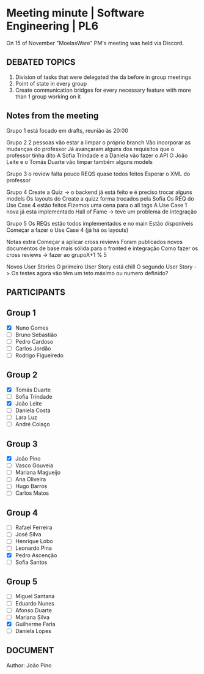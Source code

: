# Meeting minute | Software Engineering | PL6 

On 15 of November "MoelasWare" PM's meeting was held via Discord.

## DEBATED TOPICS

1. Division of tasks that were delegated the da before in group meetings
2. Point of state in every group
3. Create communication bridges for every necessary feature with more than 1 group working on it

## Notes from the meeting
Grupo 1
está focado em drafts, reunião às 20:00


Grupo 2
2 pessoas vão estar a limpar o próprio branch
Vão incorporar as mudanças do professor
Já avançaram alguns dos requisitos que o professor tinha dito
A Sofia Trindade e a Daniela vão fazer o API
O João Leite e o Tomás Duarte vão limpar também alguns models 

Grupo 3 
o review falta pouco
REQS quase todos feitos
Esperar o XML do professor

Grupo 4 
Create a Quiz -> o backend já está feito e é preciso trocar alguns models
Os layouts do Create a quizz forma trocados pela Sofia
Os REQ do Use Case 4 estão feitos
Fizemos uma cena para o all tags
A Use Case 1 nova já esta implementado
Hall of Fame -> teve um problema de integração

Grupo 5
Os REQs estão todos implementados e no main
Estão disponíveis
Começar a fazer o Use Case 4 (já há os layouts)


Notas extra
Começar a aplicar cross reviews 
Foram publicados novos documentos de base mais sólida para o fronted e integração
Como fazer os cross reviews -> fazer ao grupoX+1 % 5

Novos User Stories
O primeiro User Story está chill
O segundo User Story -> Os testes agora vão têm um teto máximo ou numero definido?

## PARTICIPANTS

## Group 1
  - [x] Nuno Gomes
  - [ ] Bruno Sebastião
  - [ ] Pedro Cardoso
  - [ ] Carlos Jordão
  - [ ] Rodrigo Figueiredo

## Group 2
  - [x] Tomás Duarte
  - [ ] Sofia Trindade
  - [x] João Leite
  - [ ] Daniela Costa
  - [ ] Lara Luz
  - [ ] André Colaço

## Group 3
  - [x] João Pino
  - [ ] Vasco Gouveia
  - [ ] Mariana Magueijo
  - [ ] Ana Oliveira
  - [ ] Hugo Barros
  - [ ] Carlos Matos

## Group 4
  - [ ] Rafael Ferreira
  - [ ] José Silva 
  - [ ] Henrique Lobo
  - [ ] Leonardo Pina
  - [x] Pedro Ascenção
  - [ ] Sofia Santos

## Group 5
  - [ ] Miguel Santana
  - [ ] Eduardo Nunes
  - [ ] Afonso Duarte
  - [ ] Mariana Silva
  - [x] Guilherme Faria
  - [ ] Daniela Lopes
 
## DOCUMENT

Author: João Pino

